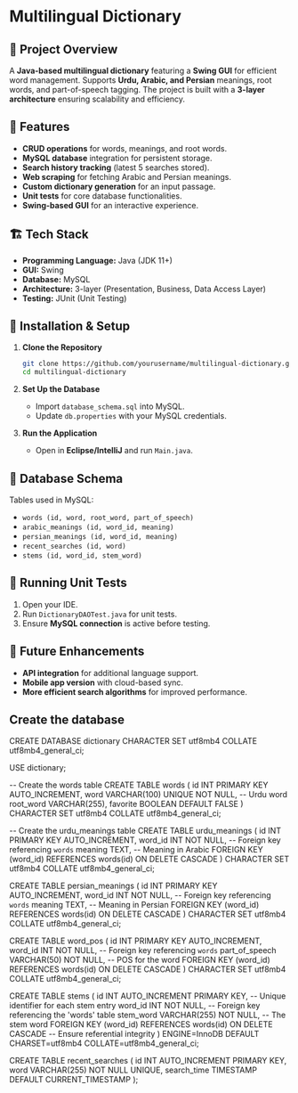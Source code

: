 # Multilingual Dictionary

## 📌 Project Overview
A **Java-based multilingual dictionary** featuring a **Swing GUI** for efficient word management. Supports **Urdu, Arabic, and Persian** meanings, root words, and part-of-speech tagging. The project is built with a **3-layer architecture** ensuring scalability and efficiency.

## 🚀 Features
- **CRUD operations** for words, meanings, and root words.
- **MySQL database** integration for persistent storage.
- **Search history tracking** (latest 5 searches stored).
- **Web scraping** for fetching Arabic and Persian meanings.
- **Custom dictionary generation** for an input passage.
- **Unit tests** for core database functionalities.
- **Swing-based GUI** for an interactive experience.

## 🏗️ Tech Stack
- **Programming Language:** Java (JDK 11+)
- **GUI:** Swing
- **Database:** MySQL
- **Architecture:** 3-layer (Presentation, Business, Data Access Layer)
- **Testing:** JUnit (Unit Testing)

## 🔧 Installation & Setup
1. **Clone the Repository**
   ```sh
   git clone https://github.com/yourusername/multilingual-dictionary.git
   cd multilingual-dictionary
   ```
2. **Set Up the Database**
   - Import `database_schema.sql` into MySQL.
   - Update `db.properties` with your MySQL credentials.

3. **Run the Application**
   - Open in **Eclipse/IntelliJ** and run `Main.java`.

## 📜 Database Schema
Tables used in MySQL:
- `words (id, word, root_word, part_of_speech)`
- `arabic_meanings (id, word_id, meaning)`
- `persian_meanings (id, word_id, meaning)`
- `recent_searches (id, word)`
- `stems (id, word_id, stem_word)`

## 🧪 Running Unit Tests
1. Open your IDE.
2. Run `DictionaryDAOTest.java` for unit tests.
3. Ensure **MySQL connection** is active before testing.

## 📌 Future Enhancements
- **API integration** for additional language support.
- **Mobile app version** with cloud-based sync.
- **More efficient search algorithms** for improved performance.

## Create the database
CREATE DATABASE dictionary CHARACTER SET utf8mb4 COLLATE utf8mb4_general_ci;

USE dictionary;

-- Create the words table
CREATE TABLE words (
    id INT PRIMARY KEY AUTO_INCREMENT,
    word VARCHAR(100) UNIQUE NOT NULL,  -- Urdu word
    root_word VARCHAR(255),
    favorite BOOLEAN DEFAULT FALSE
) CHARACTER SET utf8mb4 COLLATE utf8mb4_general_ci;

-- Create the urdu_meanings table
CREATE TABLE urdu_meanings (
    id INT PRIMARY KEY AUTO_INCREMENT,
    word_id INT NOT NULL,  -- Foreign key referencing `words`
    meaning TEXT,  -- Meaning in Arabic
    FOREIGN KEY (word_id) REFERENCES words(id) ON DELETE CASCADE
) CHARACTER SET utf8mb4 COLLATE utf8mb4_general_ci;

CREATE TABLE persian_meanings (
    id INT PRIMARY KEY AUTO_INCREMENT,
    word_id INT NOT NULL,  -- Foreign key referencing `words`
    meaning TEXT,  -- Meaning in Persian
    FOREIGN KEY (word_id) REFERENCES words(id) ON DELETE CASCADE
) CHARACTER SET utf8mb4 COLLATE utf8mb4_general_ci;

CREATE TABLE word_pos (
    id INT PRIMARY KEY AUTO_INCREMENT,
    word_id INT NOT NULL,  -- Foreign key referencing `words`
    part_of_speech VARCHAR(50) NOT NULL,  -- POS for the word
    FOREIGN KEY (word_id) REFERENCES words(id) ON DELETE CASCADE
) CHARACTER SET utf8mb4 COLLATE utf8mb4_general_ci;

CREATE TABLE stems (
    id INT AUTO_INCREMENT PRIMARY KEY,        -- Unique identifier for each stem entry
    word_id INT NOT NULL,                     -- Foreign key referencing the 'words' table
    stem_word VARCHAR(255) NOT NULL,          -- The stem word
    FOREIGN KEY (word_id) REFERENCES words(id) ON DELETE CASCADE -- Ensure referential integrity
) ENGINE=InnoDB DEFAULT CHARSET=utf8mb4 COLLATE=utf8mb4_general_ci;

CREATE TABLE recent_searches (
    id INT AUTO_INCREMENT PRIMARY KEY,
    word VARCHAR(255) NOT NULL UNIQUE,
    search_time TIMESTAMP DEFAULT CURRENT_TIMESTAMP
);


